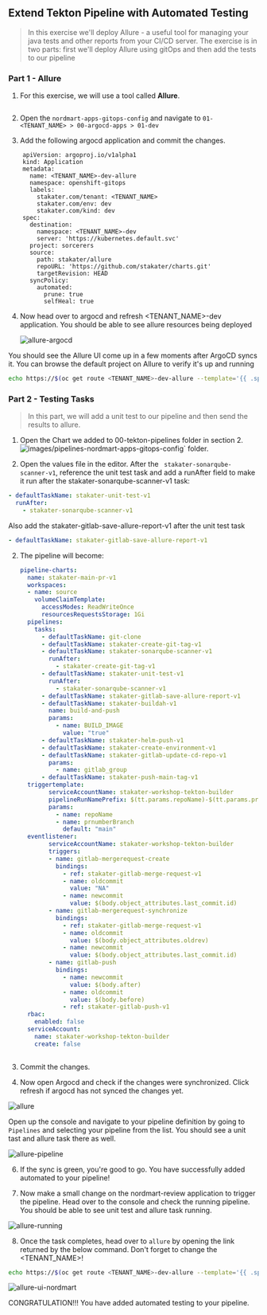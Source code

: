 ## Extend Tekton Pipeline with Automated Testing

> In this exercise we'll deploy Allure - a useful tool for managing your java tests and other reports from your CI/CD server. The exercise is in two parts: first we'll deploy Allure using gitOps and then add the tests to our pipeline

### Part 1 - Allure 

1. For this exercise, we will use a tool called **Allure**.
    ```

2. Open the `nordmart-apps-gitops-config` and navigate to `01-<TENANT_NAME> > 00-argocd-apps > 01-dev`

3. Add the following argocd application and commit the changes.
```
    apiVersion: argoproj.io/v1alpha1
    kind: Application
    metadata:
      name: <TENANT_NAME>-dev-allure
      namespace: openshift-gitops
      labels:
        stakater.com/tenant: <TENANT_NAME>
        stakater.com/env: dev
        stakater.com/kind: dev         
    spec:
      destination:
        namespace: <TENANT_NAME>-dev
        server: 'https://kubernetes.default.svc'
      project: sorcerers 
      source:
        path: stakater/allure
        repoURL: 'https://github.com/stakater/charts.git'
        targetRevision: HEAD
      syncPolicy:
        automated:
          prune: true
          selfHeal: true

```

4. Now head over to argocd and refresh <TENANT_NAME>-dev application. You should be able to see allure resources being deployed

    ![allure-argocd](./images/allure-argocd.png)

You should see the Allure UI come up in a few moments after ArgoCD syncs it. You can browse the default project on Allure to verify it's up and running 

```bash
echo https://$(oc get route <TENANT_NAME>-dev-allure --template='{{ .spec.host }}' -n ${TENANT_NAME}-dev)/allure-docker-service/projects/default/reports/latest/index.html
```

### Part 2 - Testing Tasks

> In this part, we will add a unit test to our pipeline and then send the results to allure.

1. Open the Chart we added to 00-tekton-pipelines folder in section 2.
![images/pipelines-nordmart-apps-gitops-config](images/pipelines-nordmart-apps-gitops-config.png)` folder.

2. Open the values file in the editor. After the ` stakater-sonarqube-scanner-v1`, reference the unit test task and add a runAfter field to make it run after the  stakater-sonarqube-scanner-v1 task:

```yaml
- defaultTaskName: stakater-unit-test-v1
  runAfter:
    - stakater-sonarqube-scanner-v1
```
Also add the stakater-gitlab-save-allure-report-v1 after the unit test task
```yaml
- defaultTaskName: stakater-gitlab-save-allure-report-v1
```

2. The pipeline will become:

   ```yaml
   pipeline-charts:
     name: stakater-main-pr-v1
     workspaces:
     - name: source
       volumeClaimTemplate:
         accessModes: ReadWriteOnce
         resourcesRequestsStorage: 1Gi
     pipelines:
       tasks:
         - defaultTaskName: git-clone
         - defaultTaskName: stakater-create-git-tag-v1
         - defaultTaskName: stakater-sonarqube-scanner-v1
           runAfter:
             - stakater-create-git-tag-v1
         - defaultTaskName: stakater-unit-test-v1
           runAfter: 
             - stakater-sonarqube-scanner-v1
         - defaultTaskName: stakater-gitlab-save-allure-report-v1
         - defaultTaskName: stakater-buildah-v1
           name: build-and-push
           params:
             - name: BUILD_IMAGE
               value: "true"
         - defaultTaskName: stakater-helm-push-v1
         - defaultTaskName: stakater-create-environment-v1
         - defaultTaskName: stakater-gitlab-update-cd-repo-v1
           params: 
             - name: gitlab_group
         - defaultTaskName: stakater-push-main-tag-v1
     triggertemplate:
           serviceAccountName: stakater-workshop-tekton-builder
           pipelineRunNamePrefix: $(tt.params.repoName)-$(tt.params.prnumberBranch)
           params:
             - name: repoName
             - name: prnumberBranch
               default: "main"
     eventlistener:
           serviceAccountName: stakater-workshop-tekton-builder
           triggers:
           - name: gitlab-mergerequest-create
             bindings:
               - ref: stakater-gitlab-merge-request-v1
               - name: oldcommit
                 value: "NA"
               - name: newcommit
                 value: $(body.object_attributes.last_commit.id)
           - name: gitlab-mergerequest-synchronize
             bindings:
               - ref: stakater-gitlab-merge-request-v1
               - name: oldcommit
                 value: $(body.object_attributes.oldrev)
               - name: newcommit
                 value: $(body.object_attributes.last_commit.id)
           - name: gitlab-push
             bindings:
               - name: newcommit
                 value: $(body.after)
               - name: oldcommit
                 value: $(body.before)
               - ref: stakater-gitlab-push-v1
     rbac:
       enabled: false
     serviceAccount:
       name: stakater-workshop-tekton-builder
       create: false
        
   ```

4. Commit the changes.


5. Now open Argocd and check if the changes were synchronized. Click refresh if argocd has not synced the changes yet.

![allure](./images/allure-argocd.png)

Open up the console and navigate to your pipeline definition by going to `Pipelines` and selecting your pipeline from the list. You should see a unit tast and allure task there as well.

![allure-pipeline](./images/allure-pipeline.png)

6. If the sync is green, you're good to go. You have successfully added automated to your pipeline!

7. Now make a small change on the nordmart-review application to trigger the pipeline. Head over to the console and check the running pipeline. You should be able to see unit test and allure task running.

![allure-running](./images/allure-running.png)

8. Once the task completes, head over to `allure` by opening the link returned by the below command. Don't forget to change the <TENANT_NAME>!

```bash
echo https://$(oc get route <TENANT_NAME>-dev-allure --template='{{ .spec.host }}' -n ${TENANT_NAME}-dev)/allure-docker-service/projects/stakater-nordmart-review/reports/latest/index.html
```
![allure-ui-nordmart](./images/allure-ui-nordmart.png)

CONGRATULATION!!! You have added automated testing to your pipeline.